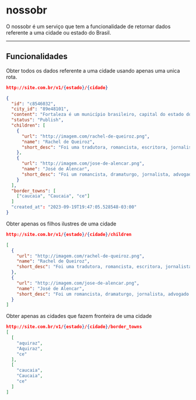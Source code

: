 # nossobr
O nossobr é um serviço que tem a funcionalidade de retornar dados referente a uma cidade ou estado do Brasil.

---

## Funcionalidades

Obter todos os dados referente a uma cidade usando apenas uma unica rota.
```json
http://site.com.br/v1/{estado}/{cidade}

{
  "id": "c8546032",
  "city_id": "89e48101",
  "content": "Fortaleza é um município brasileiro, capital do estado do Ceará...",
  "status": "Publish",
  "children": [
    {
      "url": "http://imagem.com/rachel-de-queiroz.png",
      "name": "Rachel de Queiroz",
      "short_desc": "Foi uma tradutora, romancista, escritora, jornalista, cronista prolífica."
    },
    {
      "url": "http://imagem.com/jose-de-alencar.png",
      "name": "José de Alencar",
      "short_desc": "Foi um romancista, dramaturgo, jornalista, advogado e político brasileiro."
    }
  ],
  "border_towns": [
    ["caucaia", "Caucaia", "ce"]
  ]
  "created_at": "2023-09-19T19:47:05.528548-03:00"
}
```

Obter apenas os filhos ilustres de uma cidade
```json
http://site.com.br/v1/{estado}/{cidade}/children

[
  {
    "url": "http://imagem.com/rachel-de-queiroz.png",
    "name": "Rachel de Queiroz",
    "short_desc": "Foi uma tradutora, romancista, escritora, jornalista, cronista prolífica."
  },
  {
    "url": "http://imagem.com/jose-de-alencar.png",
    "name": "José de Alencar",
    "short_desc": "Foi um romancista, dramaturgo, jornalista, advogado e político brasileiro."
  }
]
```

Obter apenas as cidades que fazem fronteira de uma cidade
```json
http://site.com.br/v1/{estado}/{cidade}/border_towns
[
  [
    "aquiraz",
    "Aquiraz",
    "ce"
  ],
  [
    "caucaia",
    "Caucaia",
    "ce"
  ]
]
```

